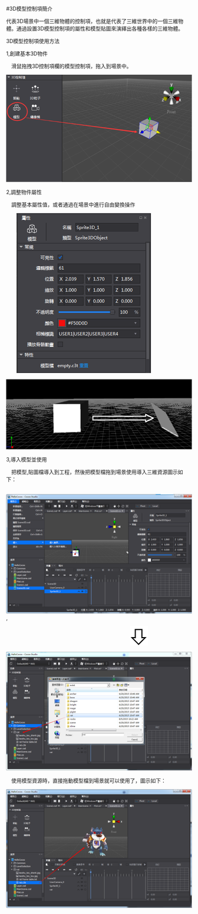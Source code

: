 #3D模型控制項簡介

代表3D場景中一個三維物體的控制項，也就是代表了三維世界中的一個三維物體。通過設置3D模型控制項的屬性和模型貼圖來演繹出各種各樣的三維物體。

3D模型控制項使用方法

1,創建基本3D物件

&emsp;滑鼠拖拽3D控制項欄的模型控制項，拖入到場景中。

![image](res_tw/image0001.png)
 
2,調整物件屬性

&emsp;調整基本屬性值，或者通過在場景中進行自由變換操作

&emsp;&emsp;![image](res_tw/image0002.png)

![image](res_tw/image0003.png)
 
3,導入模型並使用

&emsp;把模型,貼圖檔導入到工程，然後把模型檔拖到場景使用導入三維資源圖示如下：
 
&emsp;&emsp;&emsp;&emsp;&emsp;&emsp;&emsp;&emsp;&emsp;&emsp;![image](res_tw/image0004.png),

&emsp;&emsp;&emsp;&emsp;&emsp;&emsp;&emsp;&emsp;&emsp;&emsp;&emsp;&emsp;&emsp;&emsp;&emsp;&emsp;&emsp;&emsp;&emsp;&emsp;&emsp;&emsp;&emsp;&emsp;![image](res_tw/image0005.png)

![image](res_tw/image0006.png)
 
&emsp;使用模型資源時，直接拖動模型檔到場景就可以使用了，圖示如下：

![image](res_tw/image0007.png)

 
